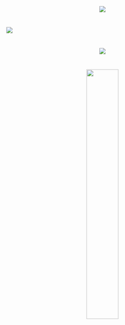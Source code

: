 <p align="center">
 
  
  <img src="https://img.shields.io/badge/Focus-CyberSecurity-6e1717?style=for-the-badge&logo=lock&logoColor=black"     />
</p>

#

<img src="https://github-readme-activity-graph.vercel.app/graph?username=anyocher&bg_color=white&color=e6e6e6&line=6e1717&point=bcbafa&area=true&hide_border=true">

#

<p align="center">
<img src="https://github-readme-stats.vercel.app/api?username=anyocher&show_icons=true&theme=github_dark&hide_border=true&title_color=6e1717&icon_color=6e1717&text_color=ffffff" />
</p>


#

<p align="center">
  <img width="41%" src="https://github-readme-stats.vercel.app/api/top-langs/?username=anyocher&layout=compact&hide_border=true&title_color=6e1717&text_color=ffffff&bg_color=0d1117" />
</p>

#

 <!--<img src="https://img.shields.io/badge/Security-Ethical%20Hacker-4f1d82?style=for-the-badge&logo=shield&logoColor=white" /> --!>




